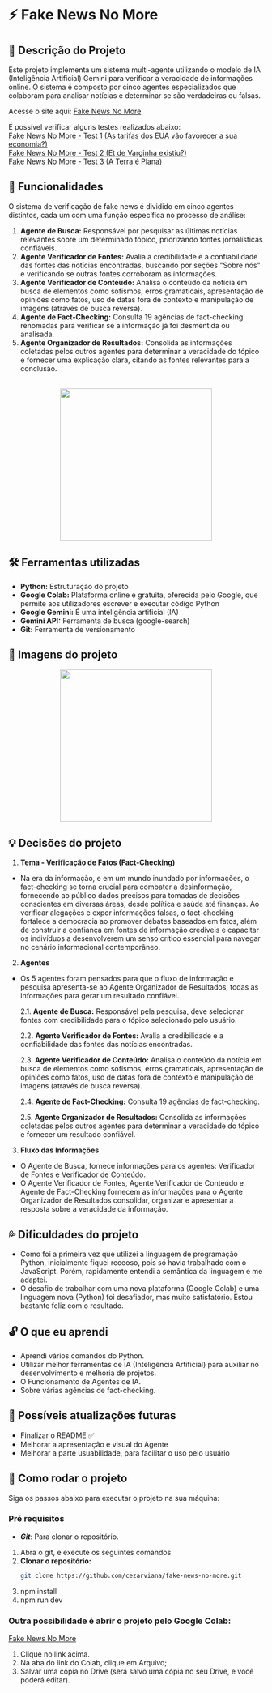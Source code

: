 # ⚡ Fake News No More

## 📝 Descrição do Projeto
Este projeto implementa um sistema multi-agente utilizando o modelo de IA (Inteligência Artificial) Gemini para verificar a veracidade de informações online. O sistema é composto por cinco agentes especializados que colaboram para analisar notícias e determinar se são verdadeiras ou falsas.


Acesse o site aqui: [Fake News No More](https://colab.research.google.com/drive/1XRzrJzx8PXhdT-6y6Fi30TQTYbUaFNGz?usp=sharing)

É possível verificar alguns testes realizados abaixo: <br>
[Fake News No More - Test 1 (As tarifas dos EUA vão favorecer a sua economia?)](./test1_fake_news_no_more_(tarifas_eua).ipynb) <br>
[Fake News No More - Test 2 (Et de Varginha existiu?)](./test2_fake_news_no_more_(et_varginha).ipynb) <br>
[Fake News No More - Test 3 (A Terra é Plana)](./test3_fake_news_no_more_(terra_plana).ipynb)


## 🔎 Funcionalidades
O sistema de verificação de fake news é dividido em cinco agentes distintos, cada um com uma função específica no processo de análise:

1.  **Agente de Busca:** Responsável por pesquisar as últimas notícias relevantes sobre um determinado tópico, priorizando fontes jornalísticas confiáveis.
2.  **Agente Verificador de Fontes:** Avalia a credibilidade e a confiabilidade das fontes das notícias encontradas, buscando por seções "Sobre nós" e verificando se outras fontes corroboram as informações.
3.  **Agente Verificador de Conteúdo:** Analisa o conteúdo da notícia em busca de elementos como sofismos, erros gramaticais, apresentação de opiniões como fatos, uso de datas fora de contexto e manipulação de imagens (através de busca reversa).
4.  **Agente de Fact-Checking:** Consulta 19 agências de fact-checking renomadas para verificar se a informação já foi desmentida ou analisada.
5.  **Agente Organizador de Resultados:** Consolida as informações coletadas pelos outros agentes para determinar a veracidade do tópico e fornecer uma explicação clara, citando as fontes relevantes para a conclusão.
<br><br>
<div align="center">
<img src="./src/images/fake-news-no-more-agents.gif"  style="height: 300px; text-align: center;"> <br>
</div>


## 🛠️ Ferramentas utilizadas
- **Python:** Estruturação do projeto
- **Google Colab:** Plataforma online e gratuita, oferecida pelo Google, que permite aos utilizadores escrever e executar código Python
- **Google Gemini:** É uma inteligência artificial (IA)
- **Gemini API:** Ferramenta de busca (google-search)
- **Git:** Ferramenta de versionamento


## 🎨 Imagens do projeto

<div align="center">
<img src="./src/images/fake-news-no-more-test.gif"  style="height: 300px; text-align: center;"> 
</div>


## 💡 Decisões do projeto
1. **Tema - Verificação de Fatos (Fact-Checking)**
- Na era da informação, e em um mundo inundado por informações, o fact-checking se torna crucial para combater a desinformação, fornecendo ao público dados precisos para tomadas de decisões conscientes em diversas áreas, desde política e saúde até finanças. Ao verificar alegações e expor informações falsas, o fact-checking fortalece a democracia ao promover debates baseados em fatos, além de construir a confiança em fontes de informação credíveis e capacitar os indivíduos a desenvolverem um senso crítico essencial para navegar no cenário informacional contemporâneo.

2. **Agentes**
- Os 5 agentes foram pensados para que o fluxo de informação e pesquisa apresenta-se ao Agente Organizador de Resultados, todas as informações para gerar um resultado confiável.

   2.1.  **Agente de Busca:** Responsável pela pesquisa, deve selecionar fontes com credibilidade para o tópico selecionado pelo usuário.

   2.2.  **Agente Verificador de Fontes:** Avalia a credibilidade e a confiabilidade das fontes das notícias encontradas.

   2.3.  **Agente Verificador de Conteúdo:** Analisa o conteúdo da notícia em busca de elementos como sofismos, erros gramaticais, apresentação de opiniões como fatos, uso de datas fora de contexto e manipulação de imagens (através de busca reversa).

   2.4.  **Agente de Fact-Checking:** Consulta 19 agências de fact-checking.

   2.5.  **Agente Organizador de Resultados:** Consolida as informações coletadas pelos outros agentes para determinar a veracidade do tópico e fornecer um resultado confiável.

3. **Fluxo das Informações**
- O Agente de Busca, fornece informações para os agentes: Verificador de Fontes e Verificador de Conteúdo.
- O Agente Verificador de Fontes, Agente Verificador de Conteúdo e Agente de Fact-Checking fornecem as informações para o Agente Organizador de Resultados consolidar, organizar e apresentar a resposta sobre a veracidade da informação.

## 💦 Dificuldades do projeto
- Como foi a primeira vez que utilizei a linguagem de programação Python, inicialmente fiquei receoso, pois só havia trabalhado com o JavaScript. Porém, rapidamente entendi a semântica da linguagem e me adaptei.
- O desafio de trabalhar com uma nova plataforma (Google Colab) e uma linguagem nova (Python) foi desafiador, mas muito satisfatório. Estou bastante feliz com o resultado.

## 🔓 O que eu aprendi
- Aprendi vários comandos do Python.
- Utilizar melhor ferramentas de IA (Inteligência Artificial) para auxiliar no desenvolvimento e melhoria de projetos.
- O Funcionamento de Agentes de IA.
- Sobre várias agências de fact-checking.


## 💭 Possíveis atualizações futuras
- Finalizar o README ✅
- Melhorar a apresentação e visual do Agente
- Melhorar a parte usuabilidade, para facilitar o uso pelo usuário

## 🚀 Como rodar o projeto
Siga os passos abaixo para executar o projeto na sua máquina:

### Pré requisitos

- <strong><i>Git</i></strong>: Para clonar o repositório.


1. Abra o git, e execute os seguintes comandos
2. **Clonar o repositório:**
   ```bash
   git clone https://github.com/cezarviana/fake-news-no-more.git
   ```
3. npm install
4. npm run dev

### Outra possibilidade é abrir o projeto pelo Google Colab:
[Fake News No More](https://colab.research.google.com/drive/1XRzrJzx8PXhdT-6y6Fi30TQTYbUaFNGz?usp=sharing)
1. Clique no link acima.
2. Na aba do link do Colab, clique em Arquivo;
3. Salvar uma cópia no Drive (será salvo uma cópia no seu Drive, e você poderá editar).